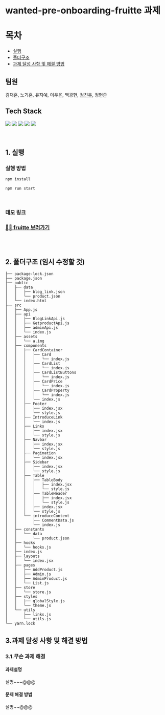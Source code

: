 # wanted-pre-onboarding-fruitte 과제

# 목차

- [실행](#1.-실행)
- [폴더구조](#2.-폴더구조)
- [과제 달성 사항 및 해결 방법](#3.과제-달성-사항-및-해결-방법)

## 팀원

김재훈, 노기훈, 유지예, 이우윤, 백광현, [정진우](https://github.com/jinux127), 정현준

## Tech Stack

<div>
    <img src="https://img.shields.io/badge/React-61DAFB?style=for-the-badge&logo=react&logoColor=white">
    <img src="https://img.shields.io/badge/javascript-F7DF1E?style=for-the-badge&logo=javascript&logoColor=black">
    <img src="https://img.shields.io/badge/styled components-DB7093?style=for-the-badge&logo=styled-components&logoColor=white">
    <img src="https://img.shields.io/badge/MUI-007FFF?style=for-the-badge&logo=mui&logoColor=white">
    <img src="https://img.shields.io/badge/RECOIL-764ABC?style=for-the-badge&logo=recoil&logoColor=white">
</div>

<br/>
<br/>
 
## 1. 실행
### 실행 방법

```sh
npm install

npm run start
```

<br/>

### 데모 링크

### [🚀🚀 fruitte 보러가기](something_url)

<br/>
<br/>

## 2. 폴더구조 (임시 수정할 것)

```
├── package-lock.json
├── package.json
├── public
│   ├── data
│   │   ├── blog_link.json
│   │   └── product.json
│   └── index.html
├── src
│   ├── App.js
│   ├── api
│   │   ├── BlogLinkApi.js
│   │   ├── GetproductApi.js
│   │   ├── adminApi.js
│   │   └── index.js
│   ├── assets
│   │   └── a.img
│   ├── components
│   │   ├── CardContainer
│   │   │   ├── Card
│   │   │   │   └── index.js
│   │   │   ├── CardList
│   │   │   │   └── index.js
│   │   │   ├── CardListButtons
│   │   │   │   └── index.js
│   │   │   ├── CardPrice
│   │   │   │   └── index.js
│   │   │   ├── CardProperty
│   │   │   │   └── index.js
│   │   │   └── index.js
│   │   ├── Footer
│   │   │   ├── index.jsx
│   │   │   └── style.js
│   │   ├── IntroduceLink
│   │   │   └── index.js
│   │   ├── Links
│   │   │   ├── index.jsx
│   │   │   └── style.js
│   │   ├── Navbar
│   │   │   ├── index.jsx
│   │   │   └── style.js
│   │   ├── Pagination
│   │   │   └── index.jsx
│   │   ├── Sidebar
│   │   │   ├── index.jsx
│   │   │   └── style.js
│   │   ├── Table
│   │   │   ├── TableBody
│   │   │   │   ├── index.jsx
│   │   │   │   └── style.js
│   │   │   ├── TableHeader
│   │   │   │   ├── index.jsx
│   │   │   │   └── style.js
│   │   │   ├── index.jsx
│   │   │   └── style.js
│   │   └── introduceContent
│   │       ├── CommentData.js
│   │       └── index.js
│   ├── constants
│   │   └── data
│   │       └── product.json
│   ├── hooks
│   │   └── hooks.js
│   ├── index.js
│   ├── layouts
│   │   └── index.jsx
│   ├── pages
│   │   ├── AddProduct.js
│   │   ├── Admin.js
│   │   ├── AdminProduct.js
│   │   └── List.js
│   ├── store
│   │   └── store.js
│   ├── styles
│   │   ├── globalStyle.js
│   │   └── theme.js
│   └── utils
│       ├── links.js
│       └── utils.js
└── yarn.lock
```

## 3.과제 달성 사항 및 해결 방법

### 3.1.무슨 과제 해결

#### 과제설명

설명~~~@@@

#### 문제 해결 방법

설명~~@@@
